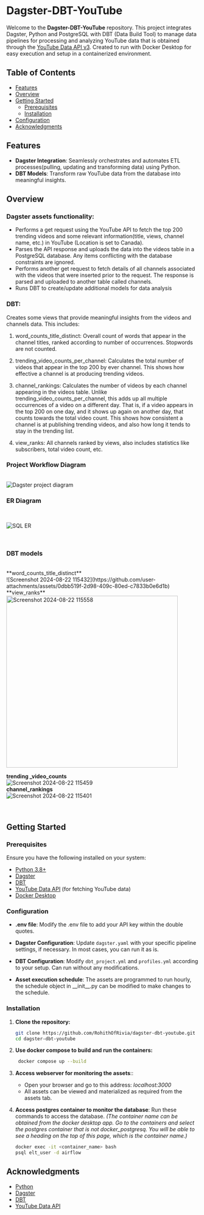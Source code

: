 
# Dagster-DBT-YouTube
Welcome to the **Dagster-DBT-YouTube** repository. This project integrates Dagster, Python and PostgreSQL with DBT (Data Build Tool) to manage data pipelines for processing and analyzing YouTube data that is obtained through the [YouTube Data API v3](https://developers.google.com/youtube/v3). Created to run with Docker Desktop for easy execution and setup in a containerized environment.  
## Table of Contents
- [Features](#features)
- [Overview](#overview)
- [Getting Started](#getting-started)
  - [Prerequisites](#prerequisites)
  - [Installation](#installation)
- [Configuration](#configuration)
- [Acknowledgments](#acknowledgments)

## Features
- **Dagster Integration**: Seamlessly orchestrates and automates ETL processes(pulling, updating and transforming data) using Python.
- **DBT Models**: Transform raw YouTube data from the database into meaningful insights.

## Overview
###  Dagster assets functionality:
- Performs a get request using the YouTube API to fetch the top 200 trending videos and some relevant information(title, views, channel name, etc.) in YouTube (Location is set to Canada).
- Parses the API response and uploads the data into the videos table in a PostgreSQL database. Any items conflicting with the database constraints are ignored.
- Performs another get request to fetch details of all channels associated with the videos that were inserted prior to the request. The response is parsed and uploaded to another table called channels.
- Runs DBT to create/update additional models for data analysis
### DBT:
Creates some views that provide meaningful insights from the videos and channels data. This includes:
1. word_counts_title_distinct: Overall count of words that appear in the channel titles, ranked according to number of occurrences. Stopwords are not counted.

2. trending_video_counts_per_channel: Calculates the total number of videos that appear in the top 200 by ever channel. This shows how effective a channel is at producing trending videos.

3. channel_rankings: Calculates the number of videos by each channel appearing in the videos table. Unlike trending_video_counts_per_channel, this adds up all multiple occurrences of a video on a different day. That is, if a video appears in the top 200 on one day, and it shows up again on another day, that counts towards the total video count. This shows how consistent a channel is at publishing trending videos, and also how long it tends to stay in the trending list. 

5. view_ranks: All channels ranked by views, also includes statistics like subscribers, total video count, etc.

### Project Workflow Diagram
<br>![Dagster project diagram](https://github.com/user-attachments/assets/0f887ad2-bf0b-408c-801f-d7cf24b10ca0)<br>


###  ER Diagram
<br>

![SQL ER](https://github.com/user-attachments/assets/2045d578-b872-498e-aa81-f6e2e3a82855)

<br>

### DBT models
<br>
**word_counts_title_distinct**
<br>
![Screenshot 2024-08-22 115432](https://github.com/user-attachments/assets/0dbb519f-2d98-409c-80ed-c7833b0e6d1b)
<br>
**view_ranks**
<br>
<img width="450" alt="Screenshot 2024-08-22 115558" src="https://github.com/user-attachments/assets/a7a43778-4523-45d5-830e-76d9ad9f1584">
<br>

**trending _video_counts**
<br>
![Screenshot 2024-08-22 115459](https://github.com/user-attachments/assets/e376ee4e-b0f2-4c75-8ebc-d532cfcd1992)
<br>
**channel_rankings**
<br>
![Screenshot 2024-08-22 115401](https://github.com/user-attachments/assets/6fd3294d-b8b8-45da-b62d-9354c1664cdd)


<br>

## Getting Started
### Prerequisites
Ensure you have the following installed on your system:
- [Python 3.8+](https://www.python.org/downloads/)
- [Dagster](https://docs.dagster.io/getting-started/install)
- [DBT](https://docs.getdbt.com/docs/installation)
- [YouTube Data API](https://developers.google.com/youtube/v3) (for fetching YouTube data)
- [Docker Desktop](https://www.docker.com/products/docker-desktop/)

### Configuration
- **.env file**: Modify the .env file to add your API key within the double quotes.
- **Dagster Configuration**: Update `dagster.yaml` with your specific pipeline settings, if necessary. In most cases, you can run it as is.
  
- **DBT Configuration**: Modify `dbt_project.yml` and `profiles.yml` according to your setup. Can run without any modifications.
- **Asset execution schedule**: The assets are programmed to run hourly, the schedule object in \_\_init\__.py can be modified to make changes to the schedule.
### Installation
1. **Clone the repository:**
   ```bash
   git clone https://github.com/RohithOfRivia/dagster-dbt-youtube.git
   cd dagster-dbt-youtube
2. **Use docker compose to build and run the containers:**
	  ```bash
	   docker compose up --build
3. **Access webserver for monitoring the assets**::
	- Open your browser and go to this address: *localhost:3000*
	- All assets can be viewed and materialized as required from the assets tab.
	
4. **Access postgres container to monitor the database**: 
	Run these commands to access the database. *(The container name can be obtained from the docker desktop app. Go to the containers and select the postgres container that is not docker_postgresq. You will be able to see a heading on the top of this page, which is the container name.)*  
	```bash
   docker exec -it <container_name> bash
	psql elt_user -d airflow
## Acknowledgments
- [Python](https://www.python.org/)
- [Dagster](https://dagster.io/)
- [DBT](https://getdbt.com/)
- [YouTube Data API](https://developers.google.com/youtube/v3)
